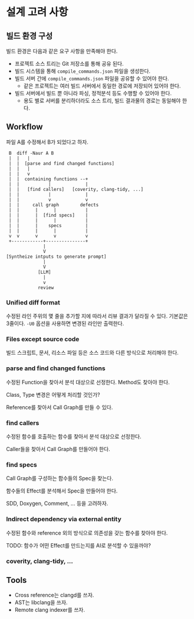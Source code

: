# 설계 고려 사항

## 빌드 환경 구성

빌드 환경은 다음과 같은 요구 사항을 만족해야 한다.

* 프로젝트 소스 트리는 Git 저장소를 통해 공유 된다.
* 빌드 시스템을 통해 `compile_commands.json` 파일을 생성한다.
* 빌드 서버 간에 `compile_commands.json` 파일을 공유할 수 있어야 한다.
    - 같은 프로젝트는 여러 빌드 서버에서 동일한 경로에 저장되어 있어야 한다. 
* 빌드 서버에서 빌드 뿐 아니라 파싱, 정적분석 등도 수행할 수 있어야 한다.
    - 용도 별로 서버를 분리하더라도 소스 트리, 빌드 결과물의 경로는 동일해야 한다.

## Workflow

파일 A를 수정해서 B가 되었다고 하자.
```
 B  diff -Naur A B
 |  |   |
 |  |  [parse and find changed functions]
 |  |   |
 |  |   v
 |  |  containing functions --+
 |  |           |             |
 |  |   [find callers]   [coverity, clang-tidy, ...]
 |  |           |             |
 |  |           v             v
 |  |     call graph        defects
 |  |      |      |           |
 |  |      |  [find specs]    |
 |  |      |      |           |
 |  |      |    specs         |
 |  |      |      |           |
 v  v      v      v           v
 +------------+---------------+
              |
              V
[Syntheize intputs to generate prompt]
              |
              V
            [LLM]
              |
              v
            review
```

### Unified diff format

수정된 라인 주위의 몇 줄을 추가할 지에 따라서 리뷰 결과가 달라질 수 있다.
기본값은 3줄이다. `-U0` 옵션을 사용하면 변경된 라인만 출력한다.

### Files except source code

빌드 스크립트, 문서, 리소스 파일 등은 소스 코드와 다른 방식으로 처리해야 한다.

### parse and find changed functions

수정된 Function을 찾아서 분석 대상으로 선정한다. Method도 찾아야 한다.

Class, Type 변경은 어떻게 처리할 것인가?

Reference를 찾아서 Call Graph를 만들 수 있다.

### find callers

수정된 함수를 호출하는 함수를 찾아서 분석 대상으로 선정한다.

Caller들을 찾아서 Call Graph를 만들어야 한다.

### find specs

Call Graph를 구성하는 함수들의 Spec을 찾는다.

함수들의 Effect를 분석해서 Spec을 만들어야 한다.

SDD, Doxygen, Comment, ... 등을 고려하자.

### Indirect dependency via external entity

수정된 함수와 reference 외의 방식으로 의존성을 갖는 함수를 찾아야 한다.

TODO: 함수가 어떤 Effect를 만드는지를 AI로 분석할 수 있을까야?

### coverity, clang-tidy, ...

## Tools

* Cross reference는 clangd를 쓰자.
* AST는 libclang을 쓰자.
* Remote clang indexer를 쓰자.

<!--
vim:nospell
-->
